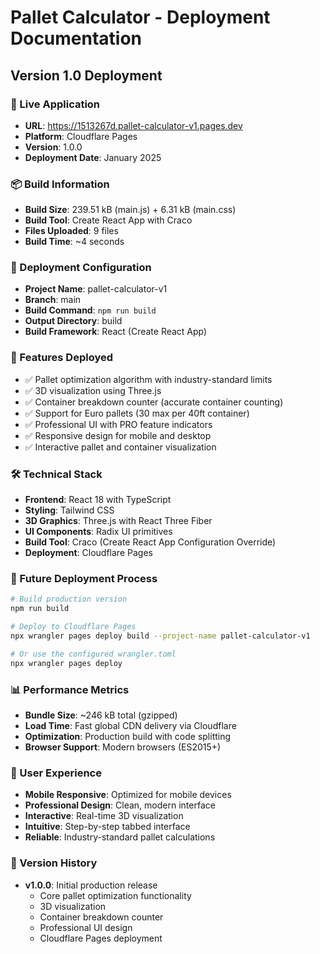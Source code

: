 # Pallet Calculator - Deployment Documentation

## Version 1.0 Deployment

### 🚀 Live Application
- **URL**: https://1513267d.pallet-calculator-v1.pages.dev
- **Platform**: Cloudflare Pages
- **Version**: 1.0.0
- **Deployment Date**: January 2025

### 📦 Build Information
- **Build Size**: 239.51 kB (main.js) + 6.31 kB (main.css)
- **Build Tool**: Create React App with Craco
- **Files Uploaded**: 9 files
- **Build Time**: ~4 seconds

### 🔧 Deployment Configuration
- **Project Name**: pallet-calculator-v1
- **Branch**: main
- **Build Command**: `npm run build`
- **Output Directory**: build
- **Build Framework**: React (Create React App)

### 🎯 Features Deployed
- ✅ Pallet optimization algorithm with industry-standard limits
- ✅ 3D visualization using Three.js
- ✅ Container breakdown counter (accurate container counting)
- ✅ Support for Euro pallets (30 max per 40ft container)
- ✅ Professional UI with PRO feature indicators
- ✅ Responsive design for mobile and desktop
- ✅ Interactive pallet and container visualization

### 🛠️ Technical Stack
- **Frontend**: React 18 with TypeScript
- **Styling**: Tailwind CSS
- **3D Graphics**: Three.js with React Three Fiber
- **UI Components**: Radix UI primitives
- **Build Tool**: Craco (Create React App Configuration Override)
- **Deployment**: Cloudflare Pages

### 🔄 Future Deployment Process
```bash
# Build production version
npm run build

# Deploy to Cloudflare Pages
npx wrangler pages deploy build --project-name pallet-calculator-v1

# Or use the configured wrangler.toml
npx wrangler pages deploy
```

### 📊 Performance Metrics
- **Bundle Size**: ~246 kB total (gzipped)
- **Load Time**: Fast global CDN delivery via Cloudflare
- **Optimization**: Production build with code splitting
- **Browser Support**: Modern browsers (ES2015+)

### 🎨 User Experience
- **Mobile Responsive**: Optimized for mobile devices
- **Professional Design**: Clean, modern interface
- **Interactive**: Real-time 3D visualization
- **Intuitive**: Step-by-step tabbed interface
- **Reliable**: Industry-standard pallet calculations

### 📝 Version History
- **v1.0.0**: Initial production release
  - Core pallet optimization functionality
  - 3D visualization
  - Container breakdown counter
  - Professional UI design
  - Cloudflare Pages deployment 